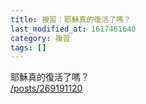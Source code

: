 ```yaml
---
title: 複習：耶穌真的復活了嗎？
last_modified_at: 1617461640
category: 複習
tags: []
---
```


<p>耶穌真的復活了嗎？<br/>
<a href="/posts/269191120" target="_blank">/posts/269191120</a></p>
<p> </p>
